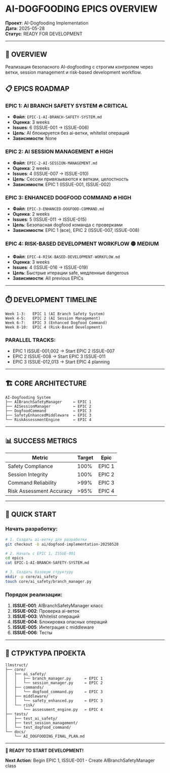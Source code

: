 # AI-DOGFOODING EPICS OVERVIEW

**Проект**: AI-Dogfooding Implementation  
**Дата**: 2025-05-28  
**Статус**: READY FOR DEVELOPMENT

---

## 🎯 OVERVIEW

Реализация безопасного AI-dogfooding с строгим контролем через ветки, session management и risk-based development workflow.

## 📋 EPICS ROADMAP

### **EPIC 1: AI BRANCH SAFETY SYSTEM** 🔥 CRITICAL
- **Файл**: `EPIC-1-AI-BRANCH-SAFETY-SYSTEM.md`
- **Оценка**: 3 weeks
- **Issues**: 6 (ISSUE-001 → ISSUE-006)
- **Цель**: AI блокируется без ai-ветки, whitelist операций
- **Зависимости**: None

### **EPIC 2: AI SESSION MANAGEMENT** 🔥 HIGH  
- **Файл**: `EPIC-2-AI-SESSION-MANAGEMENT.md`
- **Оценка**: 2 weeks
- **Issues**: 4 (ISSUE-007 → ISSUE-010)
- **Цель**: Сессии привязываются к веткам, целостность
- **Зависимости**: EPIC 1 (ISSUE-001, ISSUE-002)

### **EPIC 3: ENHANCED DOGFOOD COMMAND** 🔥 HIGH
- **Файл**: `EPIC-3-ENHANCED-DOGFOOD-COMMAND.md` 
- **Оценка**: 2 weeks
- **Issues**: 5 (ISSUE-011 → ISSUE-015)
- **Цель**: Безопасная dogfood команда с проверками
- **Зависимости**: EPIC 1 (все), EPIC 2 (ISSUE-007, ISSUE-008)

### **EPIC 4: RISK-BASED DEVELOPMENT WORKFLOW** 🟡 MEDIUM
- **Файл**: `EPIC-4-RISK-BASED-DEVELOPMENT-WORKFLOW.md`
- **Оценка**: 3 weeks  
- **Issues**: 4 (ISSUE-016 → ISSUE-019)
- **Цель**: Быстрые итерации safe, медленные dangerous
- **Зависимости**: All previous EPICs

---

## ⏱️ DEVELOPMENT TIMELINE

```
Week 1-3:   EPIC 1 (AI Branch Safety System)
Week 4-5:   EPIC 2 (AI Session Management)  
Week 6-7:   EPIC 3 (Enhanced Dogfood Command)
Week 8-10:  EPIC 4 (Risk-Based Development)
```

### **PARALLEL TRACKS:**
- EPIC 1 ISSUE-001,002 → Start EPIC 2 ISSUE-007
- EPIC 2 ISSUE-008 → Start EPIC 3 ISSUE-011  
- EPIC 3 ISSUE-012,013 → Start EPIC 4 planning

---

## 🏗️ CORE ARCHITECTURE

```
AI-Dogfooding System
├── AIBranchSafetyManager     ← EPIC 1
├── AISessionManager          ← EPIC 2  
├── DogfoodCommand            ← EPIC 3
├── SafetyEnhancedMiddleware  ← EPIC 3
└── RiskAssessmentEngine      ← EPIC 4
```

---

## 📊 SUCCESS METRICS

| Metric | Target | Epic |
|--------|--------|------|
| Safety Compliance | 100% | EPIC 1 |
| Session Integrity | 100% | EPIC 2 |
| Command Reliability | >99% | EPIC 3 |
| Risk Assessment Accuracy | >95% | EPIC 4 |

---

## 🚀 QUICK START

### **Начать разработку:**

```bash
# 1. Создать ai-ветку для разработки
git checkout -b ai/dogfood-implementation-20250528

# 2. Начать с EPIC 1, ISSUE-001
cd epics
cat EPIC-1-AI-BRANCH-SAFETY-SYSTEM.md

# 3. Создать базовую структуру
mkdir -p core/ai_safety
touch core/ai_safety/branch_manager.py
```

### **Порядок реализации:**
1. **ISSUE-001**: AIBranchSafetyManager класс
2. **ISSUE-002**: Проверка ai-веток  
3. **ISSUE-003**: Whitelist операций
4. **ISSUE-004**: Блокировка опасных операций
5. **ISSUE-005**: Интеграция с middleware
6. **ISSUE-006**: Тесты

---

## 📁 СТРУКТУРА ПРОЕКТА

```
llmstruct/
├── core/
│   ├── ai_safety/
│   │   ├── branch_manager.py      ← EPIC 1
│   │   └── session_manager.py     ← EPIC 2
│   ├── commands/
│   │   └── dogfood_command.py     ← EPIC 3  
│   ├── middleware/
│   │   └── safety_enhanced.py     ← EPIC 3
│   └── risk/
│       └── assessment_engine.py   ← EPIC 4
├── tests/
│   ├── test_ai_safety/
│   ├── test_session_management/
│   └── test_dogfood_command/
└── docs/
    └── AI_DOGFOODING_FINAL_PLAN.md
```

---

**🎯 READY TO START DEVELOPMENT!**

**Next Action**: Begin EPIC 1, ISSUE-001 - Create AIBranchSafetyManager class